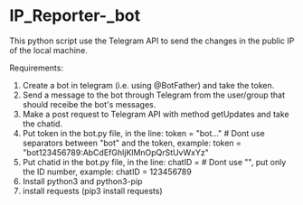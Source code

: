 # IP_Reporter-_bot
This python script use the Telegram API to send the changes in the public IP of the local machine. 

Requirements:
1. Create a bot in telegram (i.e. using @BotFather) and take the token.
2. Send a message to the bot through Telegram from the user/group that should receibe the bot's messages.
3. Make a post request to Telegram API with method getUpdates and take the chatid.
4. Put token in the bot.py file, in the line:
  token = "bot..." # Dont use separators between "bot" and the token, example: token = "bot123456789:AbCdEfGhIjKlMnOpQrStUvWxYz"
5. Put chatid in the bot.py file, in the line:
  chatID =         # Dont use "", put only the ID number, example: chatID = 123456789
6. Install python3 and python3-pip
7. install requests (pip3 install requests)
